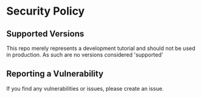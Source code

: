 # Security Policy

## Supported Versions
This repo merely represents a development tutorial and should not be used in production. As such are no versions considered 'supported'

## Reporting a Vulnerability

If you find any vulnerabilities or issues, please create an issue. 
